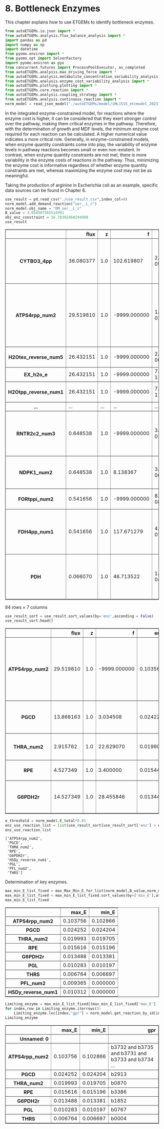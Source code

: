 # 8. Bottleneck Enzymes


This chapter explains how to use ETGEMs to identify bottleneck enzymes.



```python
from autoETGEMs.io.json import *
from autoETGEMs.analysis.flux_balance_analysis import *
import pandas as pd
import numpy as np
import datetime
from pyomo.environ import *
from pyomo.opt import SolverFactory
import pyomo.environ as pyo
from concurrent.futures import ProcessPoolExecutor, as_completed
from autoETGEMs.analysis.max_driving_force import *
from autoETGEMs.analysis.metabolite_concentration_variability_analysis import *
from autoETGEMs.analysis.enzyme_cost_variability_analysis import *
from autoETGEMs.plotting.plotting import *
from autoETGEMs.core.reaction import *
from autoETGEMs.analysis.coupling_strategy import *
from autoETGEMs.analysis.continuous_reaction import *
norm_model = read_json_model("./autoETGEMs/model/iML1515_etcmodel_20231108.json")
```

In the integrated enzyme-constrained model, for reactions where the enzyme cost is higher, it can be considered that they exert stronger control over the pathway, making them critical enzymes in the pathway. Therefore, with the determination of growth and MDF levels, the minimum enzyme cost required for each reaction can be calculated. A higher numerical value indicates a more critical role. Generally, in enzyme-constrained models, when enzyme quantity constraints come into play, the variability of enzyme levels in pathway reactions becomes small or even non-existent. In contrast, when enzyme quantity constraints are not met, there is more variability in the enzyme costs of reactions in the pathway. Thus, minimizing the enzyme cost is informative regardless of whether enzyme quantity constraints are met, whereas maximizing the enzyme cost may not be as meaningful.

Taking the production of arginine in Escherichia coli as an example, specific data sources can be found in Chapter 6.


```python
use_result = pd.read_csv("./use_result.csv",index_col=0)
norm_model.add_demand_reaction("ser__L_c")
norm_model.obj_name = "DM_ser__L_c"
B_value = 3.034507565524991
obj_enz_constraint = 16.78392460294908
use_result
```




<div>
<style scoped>
    .dataframe tbody tr th:only-of-type {
        vertical-align: middle;
    }

    .dataframe tbody tr th {
        vertical-align: top;
    }

    .dataframe thead th {
        text-align: right;
    }
</style>
<table border="1" class="dataframe">
  <thead>
    <tr style="text-align: right;">
      <th></th>
      <th>flux</th>
      <th>z</th>
      <th>f</th>
      <th>enz</th>
      <th>met_concentration</th>
      <th>reaction</th>
      <th>gpr</th>
    </tr>
  </thead>
  <tbody>
    <tr>
      <th>CYTBO3_4pp</th>
      <td>36.080377</td>
      <td>1.0</td>
      <td>102.619807</td>
      <td>2.684710e-05</td>
      <td>;h2o_c : 1.0;h_c : 1.0;h_p : 1.0;o2_c : 4.9999...</td>
      <td>4.0 h_c + 0.5 o2_c + q8h2_c &lt;=&gt; h2o_c + 4.0 h_...</td>
      <td>b0429 and b0432 and b0431 and b0430</td>
    </tr>
    <tr>
      <th>ATPS4rpp_num2</th>
      <td>29.519810</td>
      <td>1.0</td>
      <td>-9999.000000</td>
      <td>1.035685e-01</td>
      <td>;adp_c : 0.0020000000008562916;atp_c : 0.02000...</td>
      <td>adp_c + 4.0 h_p + pi_c &lt;=&gt; atp_c + h2o_c + 3.0...</td>
      <td>b3732 and b3735 and b3731 and b3733 and b3734 ...</td>
    </tr>
    <tr>
      <th>H2Otex_reverse_num5</th>
      <td>26.432151</td>
      <td>1.0</td>
      <td>-9999.000000</td>
      <td>2.424768e-06</td>
      <td>;h2o_e : 1.0;h2o_p : 1.0</td>
      <td>h2o_p &lt;=&gt; h2o_e</td>
      <td>s0001</td>
    </tr>
    <tr>
      <th>EX_h2o_e</th>
      <td>26.432151</td>
      <td>1.0</td>
      <td>-9999.000000</td>
      <td>7.342338e-11</td>
      <td>;h2o_e : 1.0</td>
      <td>h2o_e &lt;=&gt;</td>
      <td>NaN</td>
    </tr>
    <tr>
      <th>H2Otpp_reverse_num1</th>
      <td>26.432151</td>
      <td>1.0</td>
      <td>-9999.000000</td>
      <td>7.342338e-11</td>
      <td>;h2o_c : 1.0;h2o_p : 1.0</td>
      <td>h2o_c &lt;=&gt; h2o_p</td>
      <td>s0001</td>
    </tr>
    <tr>
      <th>...</th>
      <td>...</td>
      <td>...</td>
      <td>...</td>
      <td>...</td>
      <td>...</td>
      <td>...</td>
      <td>...</td>
    </tr>
    <tr>
      <th>RNTR2c2_num3</th>
      <td>0.648538</td>
      <td>1.0</td>
      <td>-9999.000000</td>
      <td>3.343511e-07</td>
      <td>;dgtp_c : 0.02000000000856292;flxr_c : 4.99999...</td>
      <td>2.0 flxr_c + gtp_c + 2.0 h_c &lt;=&gt; dgtp_c + 2.0 ...</td>
      <td>b2895 and b4238</td>
    </tr>
    <tr>
      <th>NDPK1_num2</th>
      <td>0.648538</td>
      <td>1.0</td>
      <td>8.138367</td>
      <td>3.501028e-06</td>
      <td>;adp_c : 0.0020000000008562916;atp_c : 0.02000...</td>
      <td>atp_c + gdp_c &lt;=&gt; adp_c + gtp_c</td>
      <td>b2518</td>
    </tr>
    <tr>
      <th>FORtppi_num2</th>
      <td>0.541656</td>
      <td>1.0</td>
      <td>-9999.000000</td>
      <td>8.558936e-08</td>
      <td>;for_c : 0.02000000000856292;for_p : 1.0</td>
      <td>for_c &lt;=&gt; for_p</td>
      <td>b2492</td>
    </tr>
    <tr>
      <th>FDH4pp_num1</th>
      <td>0.541656</td>
      <td>1.0</td>
      <td>117.671279</td>
      <td>4.767550e-07</td>
      <td>;co2_p : 1.0;for_p : 1.0;h_c : 1.0;h_p : 1.0;q...</td>
      <td>for_p + 2.0 h_c + q8_c &lt;=&gt; co2_p + h_p + q8h2_c</td>
      <td>b3894 and b3893 and b3892</td>
    </tr>
    <tr>
      <th>PDH</th>
      <td>0.066070</td>
      <td>1.0</td>
      <td>46.713522</td>
      <td>1.048153e-04</td>
      <td>;accoa_c : 0.011820926251385226;co2_c : 9.9999...</td>
      <td>coa_c + nad_c + pyr_c &lt;=&gt; accoa_c + co2_c + na...</td>
      <td>b0116 and b0115 and b0114</td>
    </tr>
  </tbody>
</table>
<p>84 rows × 7 columns</p>
</div>




```python
use_result_sort = use_result.sort_values(by='enz',ascending = False)
use_result_sort.head()
```




<div>
<style scoped>
    .dataframe tbody tr th:only-of-type {
        vertical-align: middle;
    }

    .dataframe tbody tr th {
        vertical-align: top;
    }

    .dataframe thead th {
        text-align: right;
    }
</style>
<table border="1" class="dataframe">
  <thead>
    <tr style="text-align: right;">
      <th></th>
      <th>flux</th>
      <th>z</th>
      <th>f</th>
      <th>enz</th>
      <th>met_concentration</th>
      <th>reaction</th>
      <th>gpr</th>
    </tr>
  </thead>
  <tbody>
    <tr>
      <th>ATPS4rpp_num2</th>
      <td>29.519810</td>
      <td>1.0</td>
      <td>-9999.000000</td>
      <td>0.103569</td>
      <td>;adp_c : 0.0020000000008562916;atp_c : 0.02000...</td>
      <td>adp_c + 4.0 h_p + pi_c &lt;=&gt; atp_c + h2o_c + 3.0...</td>
      <td>b3732 and b3735 and b3731 and b3733 and b3734 ...</td>
    </tr>
    <tr>
      <th>PGCD</th>
      <td>13.868163</td>
      <td>1.0</td>
      <td>3.034508</td>
      <td>0.024225</td>
      <td>;3pg_c : 0.015054490135661808;3php_c : 4.99999...</td>
      <td>3pg_c + nad_c &lt;=&gt; 3php_c + h_c + nadh_c</td>
      <td>b2913</td>
    </tr>
    <tr>
      <th>THRA_num2</th>
      <td>2.915762</td>
      <td>1.0</td>
      <td>22.629070</td>
      <td>0.019905</td>
      <td>;acald_c : 3.2016953742420415e-06;gly_c : 0.02...</td>
      <td>thr__L_c &lt;=&gt; acald_c + gly_c</td>
      <td>b0870</td>
    </tr>
    <tr>
      <th>RPE</th>
      <td>4.527349</td>
      <td>1.0</td>
      <td>3.400000</td>
      <td>0.015440</td>
      <td>;ru5p__D_c : 0.02000000000856292;xu5p__D_c : 0...</td>
      <td>ru5p__D_c &lt;=&gt; xu5p__D_c</td>
      <td>b3386</td>
    </tr>
    <tr>
      <th>G6PDH2r</th>
      <td>14.527349</td>
      <td>1.0</td>
      <td>28.455846</td>
      <td>0.013447</td>
      <td>;6pgl_c : 4.999999992621078e-07;g6p_c : 0.0162...</td>
      <td>g6p_c + nadp_c &lt;=&gt; 6pgl_c + h_c + nadph_c</td>
      <td>b1852</td>
    </tr>
  </tbody>
</table>
</div>




```python
e_threshold = norm_model.E_total*0.01
enz_use_reaction_list = list(use_result_sort[use_result_sort['enz'] > e_threshold].index)
enz_use_reaction_list
```




    ['ATPS4rpp_num2',
     'PGCD',
     'THRA_num2',
     'RPE',
     'G6PDH2r',
     'HSDy_reverse_num1',
     'PGL',
     'PFL_num2',
     'THRS']



 Determination of key enzymes.


```python
max_min_E_list_fixed = max_Max_Min_E_for_list(norm_model,B_value,norm_model.obj_name,obj_enz_constraint,enz_use_reaction_list,4)
max_min_E_list_fixed = max_min_E_list_fixed.sort_values(by=['min_E'],ascending=False)
max_min_E_list_fixed
```




<div>
<style scoped>
    .dataframe tbody tr th:only-of-type {
        vertical-align: middle;
    }

    .dataframe tbody tr th {
        vertical-align: top;
    }

    .dataframe thead th {
        text-align: right;
    }
</style>
<table border="1" class="dataframe">
  <thead>
    <tr style="text-align: right;">
      <th></th>
      <th>max_E</th>
      <th>min_E</th>
    </tr>
  </thead>
  <tbody>
    <tr>
      <th>ATPS4rpp_num2</th>
      <td>0.103756</td>
      <td>0.102866</td>
    </tr>
    <tr>
      <th>PGCD</th>
      <td>0.024252</td>
      <td>0.024204</td>
    </tr>
    <tr>
      <th>THRA_num2</th>
      <td>0.019993</td>
      <td>0.019705</td>
    </tr>
    <tr>
      <th>RPE</th>
      <td>0.015616</td>
      <td>0.015196</td>
    </tr>
    <tr>
      <th>G6PDH2r</th>
      <td>0.013488</td>
      <td>0.013381</td>
    </tr>
    <tr>
      <th>PGL</th>
      <td>0.010283</td>
      <td>0.010197</td>
    </tr>
    <tr>
      <th>THRS</th>
      <td>0.006764</td>
      <td>0.006697</td>
    </tr>
    <tr>
      <th>PFL_num2</th>
      <td>0.009365</td>
      <td>0.000000</td>
    </tr>
    <tr>
      <th>HSDy_reverse_num1</th>
      <td>0.010312</td>
      <td>0.000000</td>
    </tr>
  </tbody>
</table>
</div>




```python
Limiting_enzyme = max_min_E_list_fixed[(max_min_E_list_fixed['max_E'] - max_min_E_list_fixed['min_E']) <= 0.001]
for index,row in Limiting_enzyme.iterrows():
    Limiting_enzyme.loc[index,"gpr"] = norm_model.get_reaction_by_id(index).gene_reaction_rule
Limiting_enzyme
```




<div>
<style scoped>
    .dataframe tbody tr th:only-of-type {
        vertical-align: middle;
    }

    .dataframe tbody tr th {
        vertical-align: top;
    }

    .dataframe thead th {
        text-align: right;
    }
</style>
<table border="1" class="dataframe">
  <thead>
    <tr style="text-align: right;">
      <th></th>
      <th>max_E</th>
      <th>min_E</th>
      <th>gpr</th>
    </tr>
    <tr>
      <th>Unnamed: 0</th>
      <th></th>
      <th></th>
      <th></th>
    </tr>
  </thead>
  <tbody>
    <tr>
      <th>ATPS4rpp_num2</th>
      <td>0.103756</td>
      <td>0.102866</td>
      <td>b3732 and b3735 and b3731 and b3733 and b3734 ...</td>
    </tr>
    <tr>
      <th>PGCD</th>
      <td>0.024252</td>
      <td>0.024204</td>
      <td>b2913</td>
    </tr>
    <tr>
      <th>THRA_num2</th>
      <td>0.019993</td>
      <td>0.019705</td>
      <td>b0870</td>
    </tr>
    <tr>
      <th>RPE</th>
      <td>0.015616</td>
      <td>0.015196</td>
      <td>b3386</td>
    </tr>
    <tr>
      <th>G6PDH2r</th>
      <td>0.013488</td>
      <td>0.013381</td>
      <td>b1852</td>
    </tr>
    <tr>
      <th>PGL</th>
      <td>0.010283</td>
      <td>0.010197</td>
      <td>b0767</td>
    </tr>
    <tr>
      <th>THRS</th>
      <td>0.006764</td>
      <td>0.006697</td>
      <td>b0004</td>
    </tr>
  </tbody>
</table>
</div>


